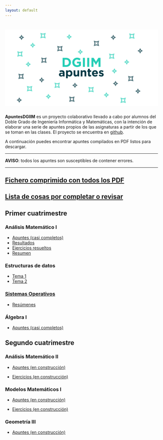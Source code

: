 ```yaml
---
layout: default
---
```


# ![apuntes](resources/hero.png)

**ApuntesDGIIM** es un proyecto colaborativo llevado a cabo por alumnos del Doble Grado de Ingeniería Informática y Matemáticas, con la intención de elaborar una serie de apuntes propios de las asignaturas a partir de los que se toman en las clases. El proyecto se encuentra en [github](https://github.com/libreim/apuntesDGIIM).

A continuación puedes encontrar apuntes compilados en PDF listos para descargar.

---

**AVISO**: todos los apuntes son susceptibles de contener errores.

---

## [Fichero comprimido con todos los PDF](http://tux.ugr.es/libreimapuntesdgiim/apuntes.tar.gz)

## [Lista de cosas por completar o revisar](http://tux.ugr.es/libreimapuntesdgiim/todo.pdf)

## Primer cuatrimestre

### Análisis Matemático I
* [Apuntes (casi completos)](http://tux.ugr.es/libreimapuntesdgiim/AMI/apuntes.pdf)
* [Resultados](http://tux.ugr.es/libreimapuntesdgiim/AMI/resultados.pdf)
* [Ejercicios resueltos](http://tux.ugr.es/libreimapuntesdgiim/AMI/ejercicios.pdf)
* [Resumen](http://tux.ugr.es/libreimapuntesdgiim/AMI/Resumen.pdf)

### Estructuras de datos
* [Tema 1](http://tux.ugr.es/libreimapuntesdgiim/ED/Tema1.pdf)
* [Tema 2](http://tux.ugr.es/libreimapuntesdgiim/ED/Tema2.pdf)

### [Sistemas Operativos](http://tux.ugr.es/libreimapuntesdgiim/.out/SO)
* [Resúmenes](http://tux.ugr.es/libreimapuntesdgiim/SO/Resúmenes)

### Álgebra I
* [Apuntes (casi completos)](http://tux.ugr.es/libreimapuntesdgiim/ALGI/apuntes.pdf)

## Segundo cuatrimestre

### Análisis Matemático II
* [Apuntes (en construcción)](http://tux.ugr.es/libreimapuntesdgiim/AMII/apuntes.pdf)

* [Ejercicios (en construcción)](http://tux.ugr.es/libreimapuntesdgiim/AMII/ejercicios.pdf)

### Modelos Matemáticos I
* [Apuntes (en construcción)](http://tux.ugr.es/libreimapuntesdgiim/MMI/apuntes.pdf)

* [Ejercicios (en construcción)](http://tux.ugr.es/libreimapuntesdgiim/MMI/ejercicios.pdf)

### Geometría III
* [Apuntes (en construcción)](http://tux.ugr.es/libreimapuntesdgiim/GEOIII/apuntes.pdf)

